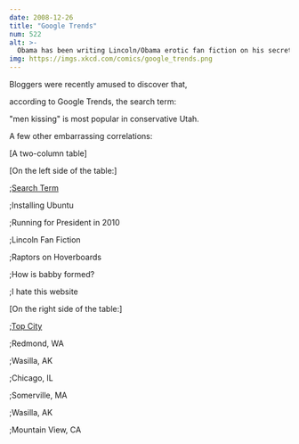 ```yaml
---
date: 2008-12-26
title: "Google Trends"
num: 522
alt: >-
  Obama has been writing Lincoln/Obama erotic fan fiction on his secret livejournal. Excerpt: Lincoln lay back on the bed, nude save for his trademark stovepipe hat. 'Tell me,' he purred seductively, as he and Obama formed a more perfect union. 'When you come, is it 10% ethanol?'
img: https://imgs.xkcd.com/comics/google_trends.png
---
```

Bloggers were recently amused to discover that,

according to Google Trends, the search term:

"men kissing" is most popular in conservative Utah.

A few other embarrassing correlations:

[A two-column table]

[On the left side of the table:]

;<u>Search Term</u>

;Installing Ubuntu

;Running for President in 2010

;Lincoln Fan Fiction

;Raptors on Hoverboards

;How is babby formed?

;I hate this website

[On the right side of the table:]

;<u>Top City</u>

;Redmond, WA

;Wasilla, AK

;Chicago, IL

;Somerville, MA

;Wasilla, AK

;Mountain View, CA